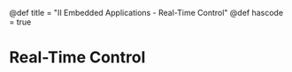 @def title = "II Embedded Applications - Real-Time Control"
@def hascode = true

# Real-Time Control


